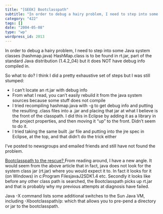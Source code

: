 ```yaml
---
title: "[GEEK] Bootclasspath"
subtitle: "In order to debug a hairy problem, I need to step into some Java system"
category: "422"
tags: []
date: "2004-05-08"
type: "wp"
wordpress_id: 2013
---
```

In order to debug a hairy problem, I need to step into some Java system
classes (hashmap.java) HashMap.class is to be found in rt.jar, part of the
standard Java distribution (1.4.2_04) but it does NOT have debug info
compiled in.

So what to do? I think I did a pretty exhaustive set of steps but I was still stumped:

- I can’t locate an rt.jar with debug info
- From what I read, you can’t easily rebuild it from the java system sources because some stuff does not compile
- I tried recompiling hashmap.java with -g to get debug info and putting the resulting .class files into a .jar and placing that jar at what I believe is the front of the classpath. I did this in Eclipse by adding it as a library in the project properties, and then moving it “up” to the front. Didn’t seem to do it.
- I tried taking the same built .jar file and putting into the jre spec in Eclipse, at the top, and that didn’t do the trick either

I’ve posted to newsgroups and emailed friends and still have not found the problem. 

[Bootclasspath to the rescue? ](http://www.javageeks.com/Papers/BootClasspath/index.htmlath/index.html)From reading around, I have a new angle. It would seem from the above article that in fact, java does not look for the system class jar (rt.jar) where you would expect it to. In fact it looks for it (on Windows) in c:Program FilesjavaJ2SDK1.4 etc. Secondly it looks like before any other class path is searched, the Bootclasspath picks up rt.jar and that is probably why my previous attempts at diagnosis have failed. 

Java -X command lists some additional switches to the Sun Java VM, including -Xbootclasspath/p: which that allows you to pre-pend a directory or jar to the bootclasspath.